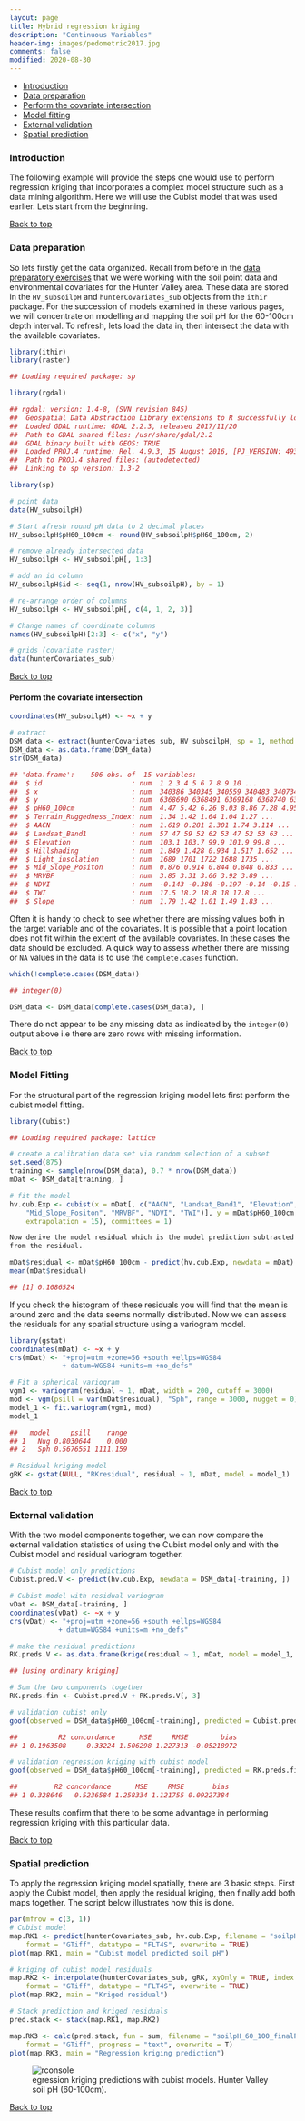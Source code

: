 ```yaml
---
layout: page
title: Hybrid regression kriging
description: "Continuous Variables"
header-img: images/pedometric2017.jpg
comments: false
modified: 2020-08-30
---
```


-   [Introduction](#s-1)
-   [Data preparation](#s-2)
-   [Perform the covariate intersection](#s-3)
-   [Model fitting](#s-4)
-   [External validation](#s-5)
-   [Spatial prediction](#s-6)

### Introduction <a id="s-1"></a>

The following example will provide the steps one would use to perform
regression kriging that incorporates a complex model structure such as a
data mining algorithm. Here we will use the Cubist model that was used
earlier. Lets start from the beginning.

<a href="#top">Back to top</a>

### Data preparation <a id="s-2"></a>

So lets firstly get the data organized. Recall from before in the [data preparatory exercises]({{site.url}}/DSM_book/pages/dsm_prep/processes/)
that we were working with the soil point data and environmental
covariates for the Hunter Valley area. These data are stored in the
`HV_subsoilpH` and `hunterCovariates_sub` objects from the `ithir`
package. For the succession of models examined in these various pages,
we will concentrate on modelling and mapping the soil pH for the
60-100cm depth interval. To refresh, lets load the data in, then
intersect the data with the available covariates.

```r
library(ithir)
library(raster)

## Loading required package: sp

library(rgdal)

## rgdal: version: 1.4-8, (SVN revision 845)
##  Geospatial Data Abstraction Library extensions to R successfully loaded
##  Loaded GDAL runtime: GDAL 2.2.3, released 2017/11/20
##  Path to GDAL shared files: /usr/share/gdal/2.2
##  GDAL binary built with GEOS: TRUE 
##  Loaded PROJ.4 runtime: Rel. 4.9.3, 15 August 2016, [PJ_VERSION: 493]
##  Path to PROJ.4 shared files: (autodetected)
##  Linking to sp version: 1.3-2

library(sp)

# point data
data(HV_subsoilpH)

# Start afresh round pH data to 2 decimal places
HV_subsoilpH$pH60_100cm <- round(HV_subsoilpH$pH60_100cm, 2)

# remove already intersected data
HV_subsoilpH <- HV_subsoilpH[, 1:3]

# add an id column
HV_subsoilpH$id <- seq(1, nrow(HV_subsoilpH), by = 1)

# re-arrange order of columns
HV_subsoilpH <- HV_subsoilpH[, c(4, 1, 2, 3)]

# Change names of coordinate columns
names(HV_subsoilpH)[2:3] <- c("x", "y")

# grids (covariate raster)
data(hunterCovariates_sub)
```

<a href="#top">Back to top</a>

#### Perform the covariate intersection <a id="s-3"></a>

```r
coordinates(HV_subsoilpH) <- ~x + y

# extract
DSM_data <- extract(hunterCovariates_sub, HV_subsoilpH, sp = 1, method = "simple")
DSM_data <- as.data.frame(DSM_data)
str(DSM_data)

## 'data.frame':    506 obs. of  15 variables:
##  $ id                      : num  1 2 3 4 5 6 7 8 9 10 ...
##  $ x                       : num  340386 340345 340559 340483 340734 ...
##  $ y                       : num  6368690 6368491 6369168 6368740 6368964 ...
##  $ pH60_100cm              : num  4.47 5.42 6.26 8.03 8.86 7.28 4.95 5.61 5.39 3.44 ...
##  $ Terrain_Ruggedness_Index: num  1.34 1.42 1.64 1.04 1.27 ...
##  $ AACN                    : num  1.619 0.281 2.301 1.74 3.114 ...
##  $ Landsat_Band1           : num  57 47 59 52 62 53 47 52 53 63 ...
##  $ Elevation               : num  103.1 103.7 99.9 101.9 99.8 ...
##  $ Hillshading             : num  1.849 1.428 0.934 1.517 1.652 ...
##  $ Light_insolation        : num  1689 1701 1722 1688 1735 ...
##  $ Mid_Slope_Positon       : num  0.876 0.914 0.844 0.848 0.833 ...
##  $ MRVBF                   : num  3.85 3.31 3.66 3.92 3.89 ...
##  $ NDVI                    : num  -0.143 -0.386 -0.197 -0.14 -0.15 ...
##  $ TWI                     : num  17.5 18.2 18.8 18 17.8 ...
##  $ Slope                   : num  1.79 1.42 1.01 1.49 1.83 ...
```

Often it is handy to check to see whether there are missing values both
in the target variable and of the covariates. It is possible that a
point location does not fit within the extent of the available
covariates. In these cases the data should be excluded. A quick way to
assess whether there are missing or `NA` values in the data is to use
the `complete.cases` function.

```r
which(!complete.cases(DSM_data))

## integer(0)

DSM_data <- DSM_data[complete.cases(DSM_data), ]
```

There do not appear to be any missing data as indicated by the
`integer(0)` output above i.e there are zero rows with missing
information.

<a href="#top">Back to top</a>

### Model Fitting <a id="s-4"></a>

For the structural part of the regression kriging model lets first
perform the cubist model fitting.

```r
library(Cubist)

## Loading required package: lattice

# create a calibration data set via random selection of a subset
set.seed(875)
training <- sample(nrow(DSM_data), 0.7 * nrow(DSM_data))
mDat <- DSM_data[training, ]

# fit the model
hv.cub.Exp <- cubist(x = mDat[, c("AACN", "Landsat_Band1", "Elevation", "Hillshading", 
    "Mid_Slope_Positon", "MRVBF", "NDVI", "TWI")], y = mDat$pH60_100cm, cubistControl(rules = 100, 
    extrapolation = 15), committees = 1)

Now derive the model residual which is the model prediction subtracted
from the residual.

mDat$residual <- mDat$pH60_100cm - predict(hv.cub.Exp, newdata = mDat)
mean(mDat$residual)

## [1] 0.1086524
```

If you check the histogram of these residuals you will find that the
mean is around zero and the data seems normally distributed. Now we can
assess the residuals for any spatial structure using a variogram model.

```r
library(gstat)
coordinates(mDat) <- ~x + y
crs(mDat) <- "+proj=utm +zone=56 +south +ellps=WGS84 
             + datum=WGS84 +units=m +no_defs"

# Fit a spherical variogram
vgm1 <- variogram(residual ~ 1, mDat, width = 200, cutoff = 3000)
mod <- vgm(psill = var(mDat$residual), "Sph", range = 3000, nugget = 0)
model_1 <- fit.variogram(vgm1, mod)
model_1

##   model     psill    range
## 1   Nug 0.8030644    0.000
## 2   Sph 0.5676551 1111.159

# Residual kriging model
gRK <- gstat(NULL, "RKresidual", residual ~ 1, mDat, model = model_1)
```

<a href="#top">Back to top</a>

### External validation <a id="s-5"></a>

With the two model components together, we can now compare the external
validation statistics of using the Cubist model only and with the Cubist
model and residual variogram together.

```r
# Cubist model only predictions
Cubist.pred.V <- predict(hv.cub.Exp, newdata = DSM_data[-training, ])

# Cubist model with residual variogram
vDat <- DSM_data[-training, ]
coordinates(vDat) <- ~x + y
crs(vDat) <- "+proj=utm +zone=56 +south +ellps=WGS84 
            + datum=WGS84 +units=m +no_defs"

# make the residual predictions
RK.preds.V <- as.data.frame(krige(residual ~ 1, mDat, model = model_1, newdata = vDat))

## [using ordinary kriging]

# Sum the two components together
RK.preds.fin <- Cubist.pred.V + RK.preds.V[, 3]

# validation cubist only
goof(observed = DSM_data$pH60_100cm[-training], predicted = Cubist.pred.V)

##          R2 concordance      MSE     RMSE        bias
## 1 0.1963508     0.33224 1.506298 1.227313 -0.05218972

# validation regression kriging with cubist model
goof(observed = DSM_data$pH60_100cm[-training], predicted = RK.preds.fin)

##         R2 concordance      MSE     RMSE       bias
## 1 0.328646   0.5236584 1.258334 1.121755 0.09227384
```

These results confirm that there to be some advantage in performing
regression kriging with this particular data.

<a href="#top">Back to top</a>

### Spatial prediction <a id="s-6"></a>

To apply the regression kriging model spatially, there are 3 basic
steps. First apply the Cubist model, then apply the residual kriging,
then finally add both maps together. The script below illustrates how
this is done.

```r
par(mfrow = c(3, 1))
# Cubist model
map.RK1 <- predict(hunterCovariates_sub, hv.cub.Exp, filename = "soilpH_60_100_cubistRK.tif", 
    format = "GTiff", datatype = "FLT4S", overwrite = TRUE)
plot(map.RK1, main = "Cubist model predicted soil pH")

# kriging of cubist model residuals
map.RK2 <- interpolate(hunterCovariates_sub, gRK, xyOnly = TRUE, index = 1, filename = "soilpH_60_100_residualRK.tif", 
    format = "GTiff", datatype = "FLT4S", overwrite = TRUE)
plot(map.RK2, main = "Kriged residual")

# Stack prediction and kriged residuals
pred.stack <- stack(map.RK1, map.RK2)

map.RK3 <- calc(pred.stack, fun = sum, filename = "soilpH_60_100_finalPredRK.tif", 
    format = "GTiff", progress = "text", overwrite = T)
plot(map.RK3, main = "Regression kriging prediction")
```

<figure>
    <img src="{{ site.url }}/images/dsm_book/RKmap_hvC.png" alt="rconsole">
    <figcaption> egression kriging predictions with cubist models. Hunter Valley soil pH (60-100cm).</figcaption>
</figure>


<a href="#top">Back to top</a>